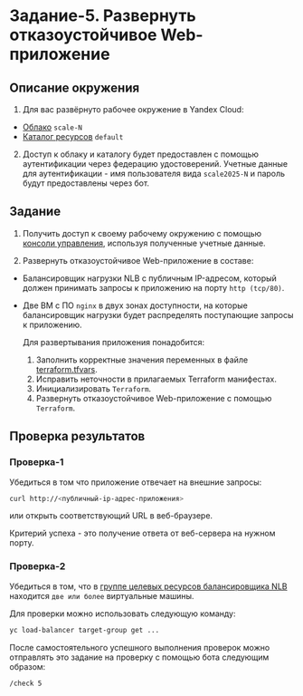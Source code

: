 # Задание-5. Развернуть отказоустойчивое Web-приложение

## Описание окружения <a id="environment"/></a>

1. Для вас развёрнуто рабочее окружение в Yandex Cloud:
* [Облако](https://yandex.cloud/ru/docs/resource-manager/concepts/resources-hierarchy#cloud) `scale-N`
* [Каталог ресурсов](https://yandex.cloud/ru/docs/resource-manager/concepts/resources-hierarchy#folder) `default`

2. Доступ к облаку и каталогу будет предоставлен с помощью аутентификации через федерацию удостоверений. 
Учетные данные для аутентификации - имя пользователя вида `scale2025-N` и пароль будут предоставлены через бот.

## Задание <a id="task"/></a>

1. Получить доступ к своему рабочему окружению с помощью [консоли управления](https://yandex.cloud/docs/console), используя полученные учетные данные. 

2. Развернуть отказоустойчивое Web-приложение в составе:
  * Балансировщик нагрузки NLB с публичным IP-адресом, который должен принимать запросы к приложению на порту `http (tcp/80)`.
  * Две ВМ с ПО `nginx` в двух зонах доступности, на которые балансировщик нагрузки будет распределять поступающие запросы к приложению.

    Для развертывания приложения понадобится:
    1. Заполнить корректные значения переменных в файле [terraform.tfvars](./terraform.tfvars).
    2. Исправить неточности в прилагаемых Terraform манифестах.
    3. Инициализировать `Terraform`.
    4. Развернуть отказоустойчивое Web-приложение с помощью `Terraform`.

## Проверка результатов <a id="check"/></a>

### Проверка-1 <a id="check-1"/></a>
Убедиться в том что приложение отвечает на внешние запросы:

```bash
curl http://<публичный-ip-адрес-приложения>
```

или открыть соответствующий URL в веб-браузере.

Критерий успеха - это получение ответа от веб-сервера на нужном порту.

### Проверка-2 <a id="check-2"/></a>
Убедиться в том, что в [группе целевых ресурсов балансировщика NLB](https://yandex.cloud/ru/docs/network-load-balancer/concepts/target-resources) находится `две или более` виртуальные машины.

Для проверки можно использовать следующую команду:

```bash
yc load-balancer target-group get ...
```

После самостоятельного успешного выполнения проверок можно отправлять это задание на проверку с помощью бота следующим образом:

```
/check 5
```
